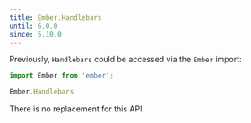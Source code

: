 ```yaml
---
title: Ember.Handlebars
until: 6.0.0
since: 5.10.0
---
```



Previously, `Handlebars` could be accessed via the `Ember` import:
```js
import Ember from 'ember';

Ember.Handlebars
```

There is no replacement for this API.
